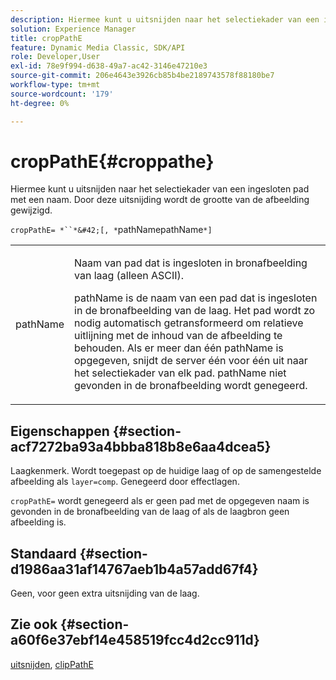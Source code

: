 ```yaml
---
description: Hiermee kunt u uitsnijden naar het selectiekader van een ingesloten pad met een naam. Door deze uitsnijding wordt de grootte van de afbeelding gewijzigd.
solution: Experience Manager
title: cropPathE
feature: Dynamic Media Classic, SDK/API
role: Developer,User
exl-id: 78e9f994-d638-49a7-ac42-3146e47210e3
source-git-commit: 206e4643e3926cb85b4be2189743578f88180be7
workflow-type: tm+mt
source-wordcount: '179'
ht-degree: 0%

---
```


# cropPathE{#croppathe}

Hiermee kunt u uitsnijden naar het selectiekader van een ingesloten pad met een naam. Door deze uitsnijding wordt de grootte van de afbeelding gewijzigd.

`cropPathE= *``*&#42;[, *`pathNamepathName`*]`

<table id="table_598304852E844456AB3AC9FF1F178B71"> 
 <tbody> 
  <tr> 
   <td colname="col1"> <p><span class="codeph"><span class="varname"> pathName</span></span> </p> </td> 
   <td colname="col2"> <p>Naam van pad dat is ingesloten in bronafbeelding van laag (alleen ASCII). </p> <p> <span class="codeph"><span class="varname"> </span></span> pathName is de naam van een pad dat is ingesloten in de bronafbeelding van de laag. Het pad wordt zo nodig automatisch getransformeerd om relatieve uitlijning met de inhoud van de afbeelding te behouden. Als er meer dan één <span class="codeph"><span class="varname"> pathName</span></span> is opgegeven, snijdt de server één voor één uit naar het selectiekader van elk pad. <span class="codeph"><span class="varname"> pathName</span></span> niet gevonden in de bronafbeelding wordt genegeerd. </p> </td> 
  </tr> 
 </tbody> 
</table>

## Eigenschappen {#section-acf7272ba93a4bbba818b8e6aa4dcea5}

Laagkenmerk. Wordt toegepast op de huidige laag of op de samengestelde afbeelding als `layer=comp`. Genegeerd door effectlagen.

`cropPathE=` wordt genegeerd als er geen pad met de opgegeven naam is gevonden in de bronafbeelding van de laag of als de laagbron geen afbeelding is.

## Standaard {#section-d1986aa31af14767aeb1b4a57add67f4}

Geen, voor geen extra uitsnijding van de laag.

## Zie ook {#section-a60f6e37ebf14e458519fcc4d2cc911d}

[uitsnijden](../../../../../is-api/http-ref/image-serving-api-ref/c-http-protocol-reference/c-command-reference/r-crop.md#reference-6fd0f6399966446ab4425ce050572eab),  [clipPathE](../../../../../is-api/http-ref/image-serving-api-ref/c-http-protocol-reference/c-command-reference/r-clippath.md#reference-8139b1b52dc54749b51b109521ddf83d)
